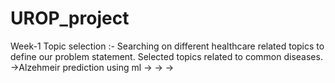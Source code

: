# UROP_project

Week-1
Topic selection :- Searching on different healthcare related topics to define our problem statement.
Selected topics related to common diseases.
->Alzehmeir prediction using ml
->
->
->
